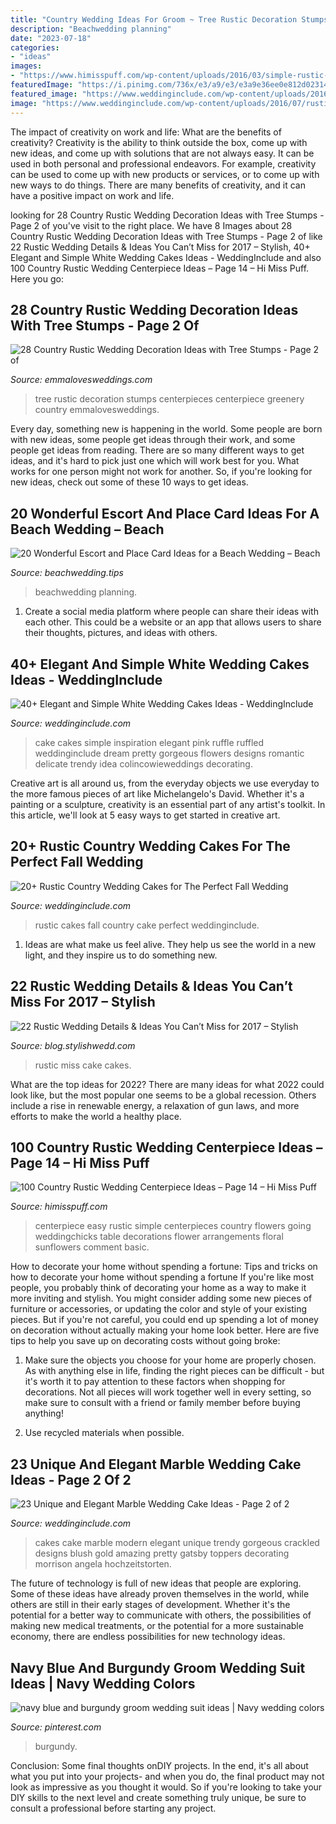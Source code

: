 ```yaml
---
title: "Country Wedding Ideas For Groom ~ Tree Rustic Decoration Stumps Centerpieces Centerpiece Greenery Country Emmalovesweddings"
description: "Beachwedding planning"
date: "2023-07-18"
categories:
- "ideas"
images:
- "https://www.himisspuff.com/wp-content/uploads/2016/03/simple-rustic-wedding-centerpiece-ideas.jpg"
featuredImage: "https://i.pinimg.com/736x/e3/a9/e3/e3a9e36ee0e812d02314123ebcb3c5ce.jpg"
featured_image: "https://www.weddinginclude.com/wp-content/uploads/2016/08/Beautiful-all-white-wedding-cake-600x900.jpg"
image: "https://www.weddinginclude.com/wp-content/uploads/2016/07/rustic-white-wedding-cake-for-fall-wedding.jpg"
---
```



The impact of creativity on work and life: What are the benefits of creativity?
Creativity is the ability to think outside the box, come up with new ideas, and come up with solutions that are not always easy. It can be used in both personal and professional endeavors. For example, creativity can be used to come up with new products or services, or to come up with new ways to do things. There are many benefits of creativity, and it can have a positive impact on work and life.

	

		
looking for 28 Country Rustic Wedding Decoration Ideas with Tree Stumps - Page 2 of you've visit to the right place. We have 8 Images about 28 Country Rustic Wedding Decoration Ideas with Tree Stumps - Page 2 of like 22 Rustic Wedding Details &amp; Ideas You Can’t Miss for 2017 – Stylish, 40+ Elegant and Simple White Wedding Cakes Ideas - WeddingInclude and also 100 Country Rustic Wedding Centerpiece Ideas – Page 14 – Hi Miss Puff. Here you go:
		
    
## 28 Country Rustic Wedding Decoration Ideas With Tree Stumps - Page 2 Of

<img loading=lazy src="http://emmalovesweddings.com/wp-content/uploads/2018/03/greenery-and-tree-stumps-wedding-centerpiece-ideas.jpg" onerror="this.onerror=null;this.src='https://tse4.mm.bing.net/th?id=OIP.w79tFtB7fIE7a-l5W4kkIAHaLH&amp;pid=15.1';" alt="28 Country Rustic Wedding Decoration Ideas with Tree Stumps - Page 2 of">

_Source: emmalovesweddings.com_

>tree rustic decoration stumps centerpieces centerpiece greenery country emmalovesweddings. 

	

Every day, something new is happening in the world. Some people are born with new ideas, some people get ideas through their work, and some people get ideas from reading. There are so many different ways to get ideas, and it's hard to pick just one which will work best for you. What works for one person might not work for another. So, if you're looking for new ideas, check out some of these 10 ways to get ideas.

    
## 20 Wonderful Escort And Place Card Ideas For A Beach Wedding – Beach

<img loading=lazy src="https://beachwedding.tips/wp-content/uploads/2016/04/Place-card-ideas.jpg" onerror="this.onerror=null;this.src='https://tse3.mm.bing.net/th?id=OIP.G4K0qphkWJDuWPaFA8JLBwHaQp&amp;pid=15.1';" alt="20 Wonderful Escort and Place Card Ideas for a Beach Wedding – Beach">

_Source: beachwedding.tips_

>beachwedding planning. 

	

1. Create a social media platform where people can share their ideas with each other. This could be a website or an app that allows users to share their thoughts, pictures, and ideas with others. 

    
## 40+ Elegant And Simple White Wedding Cakes Ideas - WeddingInclude

<img loading=lazy src="https://www.weddinginclude.com/wp-content/uploads/2016/08/Beautiful-all-white-wedding-cake-600x900.jpg" onerror="this.onerror=null;this.src='https://tse1.mm.bing.net/th?id=OIP.vyYCRF8n8OI31irtTcJiigHaLH&amp;pid=15.1';" alt="40+ Elegant and Simple White Wedding Cakes Ideas - WeddingInclude">

_Source: weddinginclude.com_

>cake cakes simple inspiration elegant pink ruffle ruffled weddinginclude dream pretty gorgeous flowers designs romantic delicate trendy idea colincowieweddings decorating. 

	

Creative art is all around us, from the everyday objects we use everyday to the more famous pieces of art like Michelangelo's David. Whether it's a painting or a sculpture, creativity is an essential part of any artist's toolkit. In this article, we'll look at 5 easy ways to get started in creative art.

    
## 20+ Rustic Country Wedding Cakes For The Perfect Fall Wedding

<img loading=lazy src="https://www.weddinginclude.com/wp-content/uploads/2016/07/rustic-white-wedding-cake-for-fall-wedding.jpg" onerror="this.onerror=null;this.src='https://tse1.mm.bing.net/th?id=OIP.1EuYYH50H1lpcpHsowa33wHaK8&amp;pid=15.1';" alt="20+ Rustic Country Wedding Cakes for The Perfect Fall Wedding">

_Source: weddinginclude.com_

>rustic cakes fall country cake perfect weddinginclude. 

	

1. Ideas are what make us feel alive. They help us see the world in a new light, and they inspire us to do something new.

    
## 22 Rustic Wedding Details &amp; Ideas You Can’t Miss For 2017 – Stylish

<img loading=lazy src="http://blog.stylishwedd.com/wp-content/uploads/2016/12/custom-rustic-wedding-cake-ideas-for-2017.jpg" onerror="this.onerror=null;this.src='https://tse2.mm.bing.net/th?id=OIP.1TBV7CPsEW7_rIAUpB6hywHaLH&amp;pid=15.1';" alt="22 Rustic Wedding Details &amp; Ideas You Can’t Miss for 2017 – Stylish">

_Source: blog.stylishwedd.com_

>rustic miss cake cakes. 

	

What are the top ideas for 2022?
There are many ideas for what 2022 could look like, but the most popular one seems to be a global recession. Others include a rise in renewable energy, a relaxation of gun laws, and more efforts to make the world a healthy place.

    
## 100 Country Rustic Wedding Centerpiece Ideas – Page 14 – Hi Miss Puff

<img loading=lazy src="https://www.himisspuff.com/wp-content/uploads/2016/03/simple-rustic-wedding-centerpiece-ideas.jpg" onerror="this.onerror=null;this.src='https://tse2.mm.bing.net/th?id=OIP.kwlbXbqlw3T3B_-4crGk4wHaLH&amp;pid=15.1';" alt="100 Country Rustic Wedding Centerpiece Ideas – Page 14 – Hi Miss Puff">

_Source: himisspuff.com_

>centerpiece easy rustic simple centerpieces country flowers going weddingchicks table decorations flower arrangements floral sunflowers comment basic. 

	

How to decorate your home without spending a fortune: Tips and tricks on how to decorate your home without spending a fortune
If you're like most people, you probably think of decorating your home as a way to make it more inviting and stylish. You might consider adding some new pieces of furniture or accessories, or updating the color and style of your existing pieces. But if you're not careful, you could end up spending a lot of money on decoration without actually making your home look better. Here are five tips to help you save up on decorating costs without going broke: 
1. Make sure the objects you choose for your home are properly chosen. As with anything else in life, finding the right pieces can be difficult - but it's worth it to pay attention to these factors when shopping for decorations. Not all pieces will work together well in every setting, so make sure to consult with a friend or family member before buying anything! 

2. Use recycled materials when possible.

    
## 23 Unique And Elegant Marble Wedding Cake Ideas - Page 2 Of 2

<img loading=lazy src="https://www.weddinginclude.com/wp-content/uploads/2017/06/Modern-black-white-and-blush-cake-with-three-tiers.jpg" onerror="this.onerror=null;this.src='https://tse1.mm.bing.net/th?id=OIP.cktE23oJ7WF4Qq9WzJJp5QHaLJ&amp;pid=15.1';" alt="23 Unique and Elegant Marble Wedding Cake Ideas - Page 2 of 2">

_Source: weddinginclude.com_

>cakes cake marble modern elegant unique trendy gorgeous crackled designs blush gold amazing pretty gatsby toppers decorating morrison angela hochzeitstorten. 

	

The future of technology is full of new ideas that people are exploring. Some of these ideas have already proven themselves in the world, while others are still in their early stages of development. Whether it's the potential for a better way to communicate with others, the possibilities of making new medical treatments, or the potential for a more sustainable economy, there are endless possibilities for new technology ideas.

    
## Navy Blue And Burgundy Groom Wedding Suit Ideas | Navy Wedding Colors

<img loading=lazy src="https://i.pinimg.com/736x/e3/a9/e3/e3a9e36ee0e812d02314123ebcb3c5ce.jpg" onerror="this.onerror=null;this.src='https://tse2.mm.bing.net/th?id=OIP.4ushzUqNQylWhJU1cLoULAHaLH&amp;pid=15.1';" alt="navy blue and burgundy groom wedding suit ideas | Navy wedding colors">

_Source: pinterest.com_

>burgundy. 

	

Conclusion: Some final thoughts onDIY projects.
In the end, it's all about what you put into your projects- and when you do, the final product may not look as impressive as you thought it would. So if you're looking to take your DIY skills to the next level and create something truly unique, be sure to consult a professional before starting any project.

